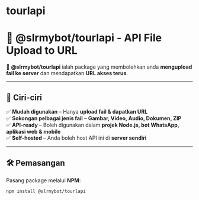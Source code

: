# tourlapi
# 📌 @slrmybot/tourlapi - API File Upload to URL

🚀 **@slrmybot/tourlapi** ialah package yang membolehkan anda **mengupload fail ke server** dan mendapatkan **URL akses terus**.

---

## 📖 Ciri-ciri
✅ **Mudah digunakan** – Hanya **upload fail & dapatkan URL**  
✅ **Sokongan pelbagai jenis fail** – **Gambar, Video, Audio, Dokumen, ZIP**  
✅ **API-ready** – Boleh digunakan dalam **projek Node.js, bot WhatsApp, aplikasi web & mobile**  
✅ **Self-hosted** – Anda boleh host API ini di **server sendiri**  

---

## 🛠️ Pemasangan
Pasang package melalui **NPM**:
```bash
npm install @slrmybot/tourlapi
